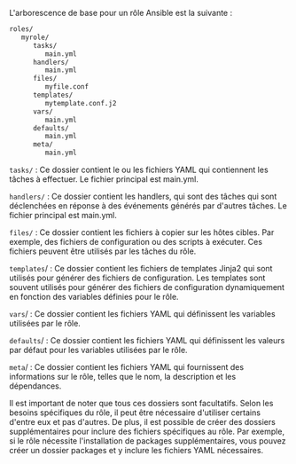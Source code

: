 L'arborescence de base pour un rôle Ansible est la suivante :

```bash
roles/
   myrole/
      tasks/
         main.yml
      handlers/
         main.yml
      files/
         myfile.conf
      templates/
         mytemplate.conf.j2
      vars/
         main.yml
      defaults/
         main.yml
      meta/
         main.yml
```
`tasks/` : Ce dossier contient le ou les fichiers YAML qui contiennent les tâches à effectuer. Le fichier principal est main.yml.

`handlers/` : Ce dossier contient les handlers, qui sont des tâches qui sont déclenchées en réponse à des événements générés par d'autres tâches. Le fichier principal est main.yml.

`files/` : Ce dossier contient les fichiers à copier sur les hôtes cibles. Par exemple, des fichiers de configuration ou des scripts à exécuter. Ces fichiers peuvent être utilisés par les tâches du rôle.

`templates`/ : Ce dossier contient les fichiers de templates Jinja2 qui sont utilisés pour générer des fichiers de configuration. Les templates sont souvent utilisés pour générer des fichiers de configuration dynamiquement en fonction des variables définies pour le rôle.

`vars`/ : Ce dossier contient les fichiers YAML qui définissent les variables utilisées par le rôle.

`defaults`/ : Ce dossier contient les fichiers YAML qui définissent les valeurs par défaut pour les variables utilisées par le rôle.

`meta`/ : Ce dossier contient les fichiers YAML qui fournissent des informations sur le rôle, telles que le nom, la description et les dépendances.

Il est important de noter que tous ces dossiers sont facultatifs. Selon les besoins spécifiques du rôle, il peut être nécessaire d'utiliser certains d'entre eux et pas d'autres. De plus, il est possible de créer des dossiers supplémentaires pour inclure des fichiers spécifiques au rôle. Par exemple, si le rôle nécessite l'installation de packages supplémentaires, vous pouvez créer un dossier packages et y inclure les fichiers YAML nécessaires.